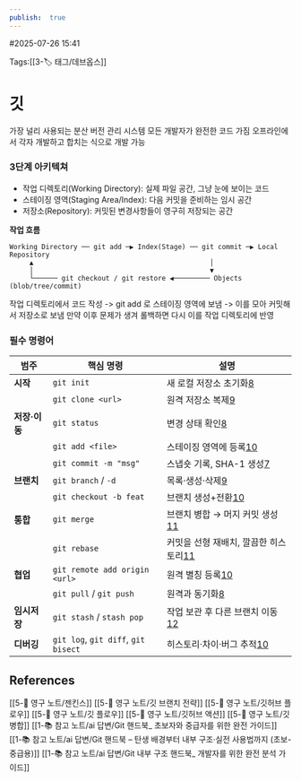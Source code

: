```yaml
---
publish:  true
---
```

#2025-07-26 15:41

Tags:[[3-🏷️ 태그/데브옵스]]

# 깃
가장 널리 사용되는 분산 버전 관리 시스템
모든 개발자가 완전한 코드 가짐
오프라인에서 각자 개발하고 합치는 식으로 개발 가능

### 3단계 아키텍쳐
- 작업 디렉토리(Working Directory): 실제 파일 공간, 그냥 눈에 보이는 코드
- 스테이징 영역(Staging Area/Index): 다음 커밋을 준비하는 임시 공간
- 저장소(Repository): 커밋된 변경사항들이 영구히 저장되는 공간

**작업 흐름**

```
Working Directory ── git add ─▶ Index(Stage) ── git commit ─▶ Local Repository
     ▲                                            │
     │                                            ▼
     └────── git checkout / git restore ◀───────── Objects (blob/tree/commit)

```
작업 디렉토리에서 코드 작성 -> git add 로 스테이징 영역에 보냄 -> 이를 모아 커밋해서 저장소로 보냄
만약 이후 문제가 생겨 롤백하면 다시 이를 작업 디렉토리에 반영 

### 필수 명령어
| 범주        | 핵심 명령                               | 설명                                                                                                          |
| --------- | ----------------------------------- | ----------------------------------------------------------------------------------------------------------- |
| **시작**    | `git init`                          | 새 로컬 저장소 초기화[8](https://www.geeksforgeeks.org/git/useful-git-commands-and-basic-concepts/)                  |
|           | `git clone <url>`                   | 원격 저장소 복제[9](https://www.freecodecamp.org/news/10-important-git-commands-that-every-developer-should-know/) |
| **저장·이동** | `git status`                        | 변경 상태 확인[8](https://www.geeksforgeeks.org/git/useful-git-commands-and-basic-concepts/)                      |
|           | `git add <file>`                    | 스테이징 영역에 등록[10](https://docs.gitlab.com/topics/git/commands/)                                               |
|           | `git commit -m "msg"`               | 스냅숏 기록, SHA-1 생성[7](https://git-scm.com/book/en/v2/Git-Internals-Git-Objects)                               |
| **브랜치**   | `git branch` / `-d`                 | 목록·생성·삭제[9](https://www.freecodecamp.org/news/10-important-git-commands-that-every-developer-should-know/)  |
|           | `git checkout -b feat`              | 브랜치 생성+전환[10](https://docs.gitlab.com/topics/git/commands/)                                                 |
| **통합**    | `git merge`                         | 브랜치 병합 → 머지 커밋 생성[11](https://coding-by-head.tistory.com/entry/git-advanced)                                |
|           | `git rebase`                        | 커밋을 선형 재배치, 깔끔한 히스토리[11](https://coding-by-head.tistory.com/entry/git-advanced)                             |
| **협업**    | `git remote add origin <url>`       | 원격 별칭 등록[10](https://docs.gitlab.com/topics/git/commands/)                                                  |
|           | `git pull` / `git push`             | 원격과 동기화[8](https://www.geeksforgeeks.org/git/useful-git-commands-and-basic-concepts/)                       |
| **임시저장**  | `git stash` / `stash pop`           | 작업 보관 후 다른 브랜치 이동[12](https://geunuk.tistory.com/464)                                                       |
| **디버깅**   | `git log`, `git diff`, `git bisect` | 히스토리·차이·버그 추적[10](https://docs.gitlab.com/topics/git/commands/)                                             |


## References
 [[5-💎 영구 노트/젠킨스]]
 [[5-💎 영구 노트/깃 브랜치 전략]]
 [[5-💎 영구 노트/깃허브 플로우]]
 [[5-💎 영구 노트/깃 플로우]]
 [[5-💎 영구 노트/깃허브 액션]]
 [[5-💎 영구 노트/깃 병합]]
[[1-📚 참고 노트/ai 답변/Git 핸드북_ 초보자와 중급자를 위한 완전 가이드]]
[[1-📚 참고 노트/ai 답변/Git 핸드북 – 탄생 배경부터 내부 구조·실전 사용법까지 (초보-중급용)]]
[[1-📚 참고 노트/ai 답변/Git 내부 구조 핸드북_ 개발자를 위한 완전 분석 가이드]]

